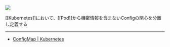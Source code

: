 ![](https://github.com/kubernetes/community/raw/master/icons/png/resources/labeled/cm-128.png)

[[Kubernetes]]において、[[Pod]]から機密情報を含まないConfigの関心を分離し定義する

---

- [ConfigMap | Kubernetes](https://kubernetes.io/ja/docs/concepts/configuration/configmap/)